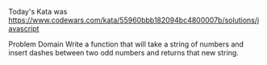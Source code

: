 Today's Kata was
https://www.codewars.com/kata/55960bbb182094bc4800007b/solutions/javascript

Problem Domain
Write a function that will take a string of numbers and insert dashes between two odd numbers and returns that new string.
